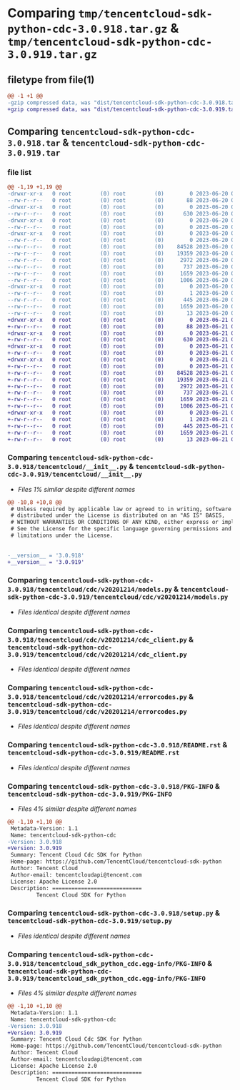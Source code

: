 # Comparing `tmp/tencentcloud-sdk-python-cdc-3.0.918.tar.gz` & `tmp/tencentcloud-sdk-python-cdc-3.0.919.tar.gz`

## filetype from file(1)

```diff
@@ -1 +1 @@
-gzip compressed data, was "dist/tencentcloud-sdk-python-cdc-3.0.918.tar", last modified: Tue Jun 20 02:35:24 2023, max compression
+gzip compressed data, was "dist/tencentcloud-sdk-python-cdc-3.0.919.tar", last modified: Wed Jun 21 00:19:47 2023, max compression
```

## Comparing `tencentcloud-sdk-python-cdc-3.0.918.tar` & `tencentcloud-sdk-python-cdc-3.0.919.tar`

### file list

```diff
@@ -1,19 +1,19 @@
-drwxr-xr-x   0 root         (0) root         (0)        0 2023-06-20 02:35:24.000000 tencentcloud-sdk-python-cdc-3.0.918/
--rw-r--r--   0 root         (0) root         (0)       88 2023-06-20 02:35:24.000000 tencentcloud-sdk-python-cdc-3.0.918/setup.cfg
-drwxr-xr-x   0 root         (0) root         (0)        0 2023-06-20 02:35:24.000000 tencentcloud-sdk-python-cdc-3.0.918/tencentcloud/
--rw-r--r--   0 root         (0) root         (0)      630 2023-06-20 02:35:24.000000 tencentcloud-sdk-python-cdc-3.0.918/tencentcloud/__init__.py
-drwxr-xr-x   0 root         (0) root         (0)        0 2023-06-20 02:35:24.000000 tencentcloud-sdk-python-cdc-3.0.918/tencentcloud/cdc/
--rw-r--r--   0 root         (0) root         (0)        0 2023-06-20 02:35:24.000000 tencentcloud-sdk-python-cdc-3.0.918/tencentcloud/cdc/__init__.py
-drwxr-xr-x   0 root         (0) root         (0)        0 2023-06-20 02:35:24.000000 tencentcloud-sdk-python-cdc-3.0.918/tencentcloud/cdc/v20201214/
--rw-r--r--   0 root         (0) root         (0)        0 2023-06-20 02:35:24.000000 tencentcloud-sdk-python-cdc-3.0.918/tencentcloud/cdc/v20201214/__init__.py
--rw-r--r--   0 root         (0) root         (0)    84528 2023-06-20 02:35:24.000000 tencentcloud-sdk-python-cdc-3.0.918/tencentcloud/cdc/v20201214/models.py
--rw-r--r--   0 root         (0) root         (0)    19359 2023-06-20 02:35:24.000000 tencentcloud-sdk-python-cdc-3.0.918/tencentcloud/cdc/v20201214/cdc_client.py
--rw-r--r--   0 root         (0) root         (0)     2972 2023-06-20 02:35:24.000000 tencentcloud-sdk-python-cdc-3.0.918/tencentcloud/cdc/v20201214/errorcodes.py
--rw-r--r--   0 root         (0) root         (0)      737 2023-06-20 02:35:24.000000 tencentcloud-sdk-python-cdc-3.0.918/README.rst
--rw-r--r--   0 root         (0) root         (0)     1659 2023-06-20 02:35:24.000000 tencentcloud-sdk-python-cdc-3.0.918/PKG-INFO
--rw-r--r--   0 root         (0) root         (0)     1006 2023-06-20 02:35:24.000000 tencentcloud-sdk-python-cdc-3.0.918/setup.py
-drwxr-xr-x   0 root         (0) root         (0)        0 2023-06-20 02:35:24.000000 tencentcloud-sdk-python-cdc-3.0.918/tencentcloud_sdk_python_cdc.egg-info/
--rw-r--r--   0 root         (0) root         (0)        1 2023-06-20 02:35:24.000000 tencentcloud-sdk-python-cdc-3.0.918/tencentcloud_sdk_python_cdc.egg-info/dependency_links.txt
--rw-r--r--   0 root         (0) root         (0)      445 2023-06-20 02:35:24.000000 tencentcloud-sdk-python-cdc-3.0.918/tencentcloud_sdk_python_cdc.egg-info/SOURCES.txt
--rw-r--r--   0 root         (0) root         (0)     1659 2023-06-20 02:35:24.000000 tencentcloud-sdk-python-cdc-3.0.918/tencentcloud_sdk_python_cdc.egg-info/PKG-INFO
--rw-r--r--   0 root         (0) root         (0)       13 2023-06-20 02:35:24.000000 tencentcloud-sdk-python-cdc-3.0.918/tencentcloud_sdk_python_cdc.egg-info/top_level.txt
+drwxr-xr-x   0 root         (0) root         (0)        0 2023-06-21 00:19:47.000000 tencentcloud-sdk-python-cdc-3.0.919/
+-rw-r--r--   0 root         (0) root         (0)       88 2023-06-21 00:19:47.000000 tencentcloud-sdk-python-cdc-3.0.919/setup.cfg
+drwxr-xr-x   0 root         (0) root         (0)        0 2023-06-21 00:19:47.000000 tencentcloud-sdk-python-cdc-3.0.919/tencentcloud/
+-rw-r--r--   0 root         (0) root         (0)      630 2023-06-21 00:19:46.000000 tencentcloud-sdk-python-cdc-3.0.919/tencentcloud/__init__.py
+drwxr-xr-x   0 root         (0) root         (0)        0 2023-06-21 00:19:47.000000 tencentcloud-sdk-python-cdc-3.0.919/tencentcloud/cdc/
+-rw-r--r--   0 root         (0) root         (0)        0 2023-06-21 00:19:46.000000 tencentcloud-sdk-python-cdc-3.0.919/tencentcloud/cdc/__init__.py
+drwxr-xr-x   0 root         (0) root         (0)        0 2023-06-21 00:19:47.000000 tencentcloud-sdk-python-cdc-3.0.919/tencentcloud/cdc/v20201214/
+-rw-r--r--   0 root         (0) root         (0)        0 2023-06-21 00:19:46.000000 tencentcloud-sdk-python-cdc-3.0.919/tencentcloud/cdc/v20201214/__init__.py
+-rw-r--r--   0 root         (0) root         (0)    84528 2023-06-21 00:19:46.000000 tencentcloud-sdk-python-cdc-3.0.919/tencentcloud/cdc/v20201214/models.py
+-rw-r--r--   0 root         (0) root         (0)    19359 2023-06-21 00:19:46.000000 tencentcloud-sdk-python-cdc-3.0.919/tencentcloud/cdc/v20201214/cdc_client.py
+-rw-r--r--   0 root         (0) root         (0)     2972 2023-06-21 00:19:46.000000 tencentcloud-sdk-python-cdc-3.0.919/tencentcloud/cdc/v20201214/errorcodes.py
+-rw-r--r--   0 root         (0) root         (0)      737 2023-06-21 00:19:46.000000 tencentcloud-sdk-python-cdc-3.0.919/README.rst
+-rw-r--r--   0 root         (0) root         (0)     1659 2023-06-21 00:19:47.000000 tencentcloud-sdk-python-cdc-3.0.919/PKG-INFO
+-rw-r--r--   0 root         (0) root         (0)     1006 2023-06-21 00:19:46.000000 tencentcloud-sdk-python-cdc-3.0.919/setup.py
+drwxr-xr-x   0 root         (0) root         (0)        0 2023-06-21 00:19:47.000000 tencentcloud-sdk-python-cdc-3.0.919/tencentcloud_sdk_python_cdc.egg-info/
+-rw-r--r--   0 root         (0) root         (0)        1 2023-06-21 00:19:47.000000 tencentcloud-sdk-python-cdc-3.0.919/tencentcloud_sdk_python_cdc.egg-info/dependency_links.txt
+-rw-r--r--   0 root         (0) root         (0)      445 2023-06-21 00:19:47.000000 tencentcloud-sdk-python-cdc-3.0.919/tencentcloud_sdk_python_cdc.egg-info/SOURCES.txt
+-rw-r--r--   0 root         (0) root         (0)     1659 2023-06-21 00:19:47.000000 tencentcloud-sdk-python-cdc-3.0.919/tencentcloud_sdk_python_cdc.egg-info/PKG-INFO
+-rw-r--r--   0 root         (0) root         (0)       13 2023-06-21 00:19:47.000000 tencentcloud-sdk-python-cdc-3.0.919/tencentcloud_sdk_python_cdc.egg-info/top_level.txt
```

### Comparing `tencentcloud-sdk-python-cdc-3.0.918/tencentcloud/__init__.py` & `tencentcloud-sdk-python-cdc-3.0.919/tencentcloud/__init__.py`

 * *Files 1% similar despite different names*

```diff
@@ -10,8 +10,8 @@
 # Unless required by applicable law or agreed to in writing, software
 # distributed under the License is distributed on an "AS IS" BASIS,
 # WITHOUT WARRANTIES OR CONDITIONS OF ANY KIND, either express or implied.
 # See the License for the specific language governing permissions and
 # limitations under the License.
 
 
-__version__ = '3.0.918'
+__version__ = '3.0.919'
```

### Comparing `tencentcloud-sdk-python-cdc-3.0.918/tencentcloud/cdc/v20201214/models.py` & `tencentcloud-sdk-python-cdc-3.0.919/tencentcloud/cdc/v20201214/models.py`

 * *Files identical despite different names*

### Comparing `tencentcloud-sdk-python-cdc-3.0.918/tencentcloud/cdc/v20201214/cdc_client.py` & `tencentcloud-sdk-python-cdc-3.0.919/tencentcloud/cdc/v20201214/cdc_client.py`

 * *Files identical despite different names*

### Comparing `tencentcloud-sdk-python-cdc-3.0.918/tencentcloud/cdc/v20201214/errorcodes.py` & `tencentcloud-sdk-python-cdc-3.0.919/tencentcloud/cdc/v20201214/errorcodes.py`

 * *Files identical despite different names*

### Comparing `tencentcloud-sdk-python-cdc-3.0.918/README.rst` & `tencentcloud-sdk-python-cdc-3.0.919/README.rst`

 * *Files identical despite different names*

### Comparing `tencentcloud-sdk-python-cdc-3.0.918/PKG-INFO` & `tencentcloud-sdk-python-cdc-3.0.919/PKG-INFO`

 * *Files 4% similar despite different names*

```diff
@@ -1,10 +1,10 @@
 Metadata-Version: 1.1
 Name: tencentcloud-sdk-python-cdc
-Version: 3.0.918
+Version: 3.0.919
 Summary: Tencent Cloud Cdc SDK for Python
 Home-page: https://github.com/TencentCloud/tencentcloud-sdk-python
 Author: Tencent Cloud
 Author-email: tencentcloudapi@tencent.com
 License: Apache License 2.0
 Description: ============================
         Tencent Cloud SDK for Python
```

### Comparing `tencentcloud-sdk-python-cdc-3.0.918/setup.py` & `tencentcloud-sdk-python-cdc-3.0.919/setup.py`

 * *Files identical despite different names*

### Comparing `tencentcloud-sdk-python-cdc-3.0.918/tencentcloud_sdk_python_cdc.egg-info/PKG-INFO` & `tencentcloud-sdk-python-cdc-3.0.919/tencentcloud_sdk_python_cdc.egg-info/PKG-INFO`

 * *Files 4% similar despite different names*

```diff
@@ -1,10 +1,10 @@
 Metadata-Version: 1.1
 Name: tencentcloud-sdk-python-cdc
-Version: 3.0.918
+Version: 3.0.919
 Summary: Tencent Cloud Cdc SDK for Python
 Home-page: https://github.com/TencentCloud/tencentcloud-sdk-python
 Author: Tencent Cloud
 Author-email: tencentcloudapi@tencent.com
 License: Apache License 2.0
 Description: ============================
         Tencent Cloud SDK for Python
```

